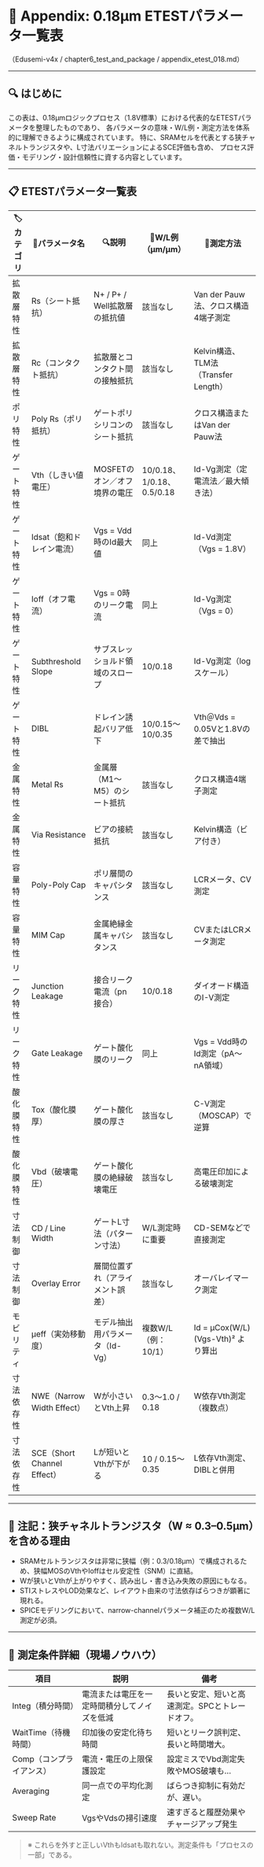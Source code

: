# 📘 Appendix: 0.18μm ETESTパラメータ一覧表
（Edusemi-v4x / chapter6_test_and_package / appendix_etest_018.md）

---

## 🔍 はじめに

この表は、0.18μmロジックプロセス（1.8V標準）における代表的なETESTパラメータを整理したものであり、
各パラメータの意味・W/L例・測定方法を体系的に理解できるように構成されています。
特に、SRAMセルを代表とする狭チャネルトランジスタや、L寸法バリエーションによるSCE評価も含め、
プロセス評価・モデリング・設計信頼性に資する内容としています。

---

## 📋 ETESTパラメータ一覧表

| 🏷️カテゴリ | 🧪パラメータ名 | 🔍説明 | 📐W/L例（μm/μm） | 🔧測定方法 |
|------------|----------------|--------|------------------|-------------|
| 拡散層特性 | Rs（シート抵抗） | N+ / P+ / Well拡散層の抵抗値 | 該当なし | Van der Pauw法、クロス構造4端子測定 |
| 拡散層特性 | Rc（コンタクト抵抗） | 拡散層とコンタクト間の接触抵抗 | 該当なし | Kelvin構造、TLM法（Transfer Length） |
| ポリ特性 | Poly Rs（ポリ抵抗） | ゲートポリシリコンのシート抵抗 | 該当なし | クロス構造またはVan der Pauw法 |
| ゲート特性 | Vth（しきい値電圧） | MOSFETのオン／オフ境界の電圧 | 10/0.18、1/0.18、0.5/0.18 | Id-Vg測定（定電流法／最大傾き法） |
| ゲート特性 | Idsat（飽和ドレイン電流） | Vgs = Vdd時のId最大値 | 同上 | Id-Vd測定（Vgs = 1.8V） |
| ゲート特性 | Ioff（オフ電流） | Vgs = 0時のリーク電流 | 同上 | Id-Vg測定（Vgs = 0） |
| ゲート特性 | Subthreshold Slope | サブスレッショルド領域のスロープ | 10/0.18 | Id-Vg測定（logスケール） |
| ゲート特性 | DIBL | ドレイン誘起バリア低下 | 10/0.15〜10/0.35 | Vth＠Vds = 0.05Vと1.8Vの差で抽出 |
| 金属特性 | Metal Rs | 金属層（M1〜M5）のシート抵抗 | 該当なし | クロス構造4端子測定 |
| 金属特性 | Via Resistance | ビアの接続抵抗 | 該当なし | Kelvin構造（ビア付き） |
| 容量特性 | Poly-Poly Cap | ポリ層間のキャパシタンス | 該当なし | LCRメータ、CV測定 |
| 容量特性 | MIM Cap | 金属絶縁金属キャパシタンス | 該当なし | CVまたはLCRメータ測定 |
| リーク特性 | Junction Leakage | 接合リーク電流（pn接合） | 10/0.18 | ダイオード構造のI-V測定 |
| リーク特性 | Gate Leakage | ゲート酸化膜のリーク | 同上 | Vgs = Vdd時のId測定（pA〜nA領域） |
| 酸化膜特性 | Tox（酸化膜厚） | ゲート酸化膜の厚さ | 該当なし | C-V測定（MOSCAP）で逆算 |
| 酸化膜特性 | Vbd（破壊電圧） | ゲート酸化膜の絶縁破壊電圧 | 該当なし | 高電圧印加による破壊測定 |
| 寸法制御 | CD / Line Width | ゲートL寸法（パターン寸法） | W/L測定時に重要 | CD-SEMなどで直接測定 |
| 寸法制御 | Overlay Error | 層間位置ずれ（アライメント誤差） | 該当なし | オーバレイマーク測定 |
| モビリティ | μeff（実効移動度） | モデル抽出用パラメータ（Id-Vg） | 複数W/L（例：10/1） | Id = μCox(W/L)(Vgs-Vth)² より算出 |
| 寸法依存性 | NWE（Narrow Width Effect） | Wが小さいとVth上昇 | 0.3〜1.0 / 0.18 | W依存Vth測定（複数点） |
| 寸法依存性 | SCE（Short Channel Effect） | Lが短いとVthが下がる | 10 / 0.15〜0.35 | L依存Vth測定、DIBLと併用 |

---

## 🔎 注記：狭チャネルトランジスタ（W ≈ 0.3–0.5μm）を含める理由

- SRAMセルトランジスタは非常に狭幅（例：0.3/0.18μm）で構成されるため、狭幅MOSのVthやIoffはセル安定性（SNM）に直結。
- Wが狭いとVthが上がりやすく、読み出し・書き込み失敗の原因にもなる。
- STIストレスやLOD効果など、レイアウト由来の寸法依存ばらつきが顕著に現れる。
- SPICEモデリングにおいて、narrow-channelパラメータ補正のため複数W/L測定が必須。

---

## 🧪 測定条件詳細（現場ノウハウ）

| 項目 | 説明 | 備考 |
|------|------|------|
| Integ（積分時間） | 電流または電圧を一定時間積分してノイズを低減 | 長いと安定、短いと高速測定。SPCとトレードオフ。 |
| WaitTime（待機時間） | 印加後の安定化待ち時間 | 短いとリーク誤判定、長いと時間増大。 |
| Comp（コンプライアンス） | 電流・電圧の上限保護設定 | 設定ミスでVbd測定失敗やMOS破壊も… |
| Averaging | 同一点での平均化測定 | ばらつき抑制に有効だが、遅い。 |
| Sweep Rate | VgsやVdsの掃引速度 | 速すぎると履歴効果やチャージアップ発生 |

> ※ これらを外すと正しいVthもIdsatも取れない。測定条件も「プロセスの一部」である。
